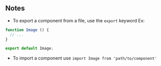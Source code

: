 ## Notes

* To export a component from a file, use the `export` keyword
  Ex: 
```js
function Image () {
  // ...
}

export default Image;
```

* To import a component use `import Image from 'path/to/component'`

